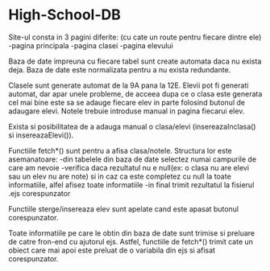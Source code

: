 # High-School-DB

Site-ul consta in 3 pagini diferite: (cu cate un route pentru fiecare dintre ele)
-pagina principala
-pagina clasei
-pagina elevului

Baza de date impreuna cu fiecare tabel sunt create automata daca nu exista deja.
Baza de date este normalizata pentru a nu exista redundante.

Clasele sunt generate automat de la 9A pana la 12E.
Elevii pot fi generati automat, dar apar unele probleme, de acceea dupa ce o clasa este generata cel mai bine este sa se adauge fiecare elev in parte folosind butonul de adaugare elevi.
Notele trebuie introduse manual in pagina fiecarui elev.

Exista si posibilitatea de a adauga manual o clasa/elevi (insereazaInclasa() si insereazaElevi()).

Functiile fetch*() sunt pentru a afisa clasa/notele. Structura lor este asemanatoare:
-din tabelele din baza de date selectez numai campurile de care am nevoie
-verifica daca rezultatul nu e null(ex: o clasa nu are elevi sau un elev nu are note) si in caz ca este completez cu null la toate informatiile, alfel afisez toate informatiile
-in final trimit rezultatul la fisierul .ejs corespunzator

Functiile sterge/insereaza elev sunt apelate cand este apasat butonul corespunzator.

Toate informatiile pe care le obtin din baza de date sunt trimise si preluare de catre fron-end cu ajutorul ejs. Astfel, functiile de fetch*() trimit cate un obiect care mai apoi este preluat de o variabila din ejs si afisat corespunzator.